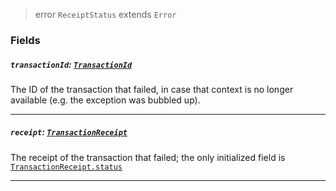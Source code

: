 > error `ReceiptStatus` extends `Error`

### Fields

##### `transactionId`: [`TransactionId`](reference/core/TransactionId.md)

The ID of the transaction that failed, in case that context is no longer available (e.g. the
exception was bubbled up).

---

##### `receipt`: [`TransactionReceipt`](reference/core/TransactionReceipt.md)

The receipt of the transaction that failed; the only initialized field is [`TransactionReceipt.status`](reference/core/TransactionReceipt.md#status-status)

---
